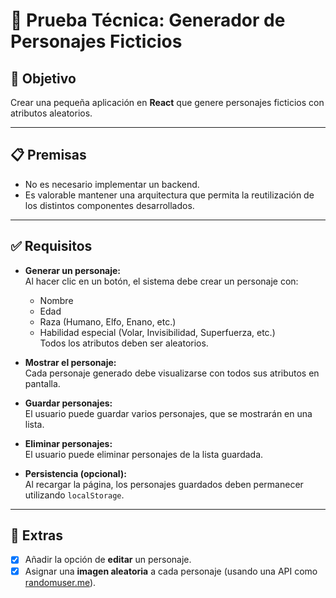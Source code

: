 # 🧪 Prueba Técnica: Generador de Personajes Ficticios

## 🎯 Objetivo

Crear una pequeña aplicación en **React** que genere personajes ficticios con atributos aleatorios.

---

## 📋 Premisas

- No es necesario implementar un backend.
- Es valorable mantener una arquitectura que permita la reutilización de los distintos componentes desarrollados.

---

## ✅ Requisitos

- **Generar un personaje:**  
  Al hacer clic en un botón, el sistema debe crear un personaje con:

  - Nombre
  - Edad
  - Raza (Humano, Elfo, Enano, etc.)
  - Habilidad especial (Volar, Invisibilidad, Superfuerza, etc.)  
    Todos los atributos deben ser aleatorios.

- **Mostrar el personaje:**  
  Cada personaje generado debe visualizarse con todos sus atributos en pantalla.

- **Guardar personajes:**  
  El usuario puede guardar varios personajes, que se mostrarán en una lista.

- **Eliminar personajes:**  
  El usuario puede eliminar personajes de la lista guardada.

- **Persistencia (opcional):**  
  Al recargar la página, los personajes guardados deben permanecer utilizando `localStorage`.

---

## 🌟 Extras

- [x] Añadir la opción de **editar** un personaje.
- [x] Asignar una **imagen aleatoria** a cada personaje (usando una API como [randomuser.me](https://randomuser.me)).
